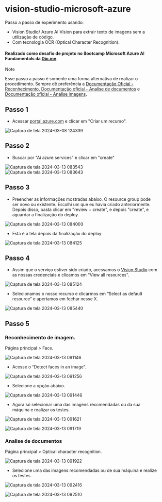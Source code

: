 # vision-studio-microsoft-azure
 Passo a passo de experimento usando:
-  Vision Studio/ Azure AI Vision para extrair texto de imagens sem a utilização de código.
-  Com tecnologia OCR (Optical Character Recognition).
#### Realizado como desafio de projeto no Bootcamp Microsoft Azure AI Fundamentals da [Dio.me](https://www.dio.me/).

> [!NOTE]
> Esse passo a passo é somente uma forma alternativa de realizar o procedimento. Sempre dê preferência a
> [Documentação Oficial - Reconhecimento](https://microsoftlearning.github.io/mslearn-ai-fundamentals/Instructions/Labs/04-face.html), [Documentação oficial - Analise de documentos](https://microsoftlearning.github.io/mslearn-ai-fundamentals/Instructions/Labs/05-ocr.html) e [Documentação oficial - Analise imagens](https://microsoftlearning.github.io/mslearn-ai-fundamentals/Instructions/Labs/03-image-analysis.html).

## Passo 1
- Acessar [portal.azure.com](https://portal.azure.com/) e clicar em "Criar um recurso".
  
![Captura de tela 2024-03-08 124339](https://github.com/DalilaDeveloperMobile/dio-practice-microsoft-azure-ai-fundamentals/assets/29806802/6b52d7d3-3867-4dd1-8dc6-84741690c4f7)
<br>

## Passo 2
- Buscar por "Ai azure services" e clicar em "create"

![Captura de tela 2024-03-13 083543](https://github.com/DalilaDeveloperMobile/dio-practice-microsoft-azure-ai-fundamentals/assets/29806802/b79ed1ed-d445-45b7-b443-ed35e0d1a138)
![Captura de tela 2024-03-13 083643](https://github.com/DalilaDeveloperMobile/dio-practice-microsoft-azure-ai-fundamentals/assets/29806802/8419ddb1-21f6-449f-abb5-f96e61ca7cc6)
<br>

## Passo 3
- Preencher as informações mostradas abaixo. O resource group pode ser novo ou existente. Escolhi um que eu havia criado anteriormente. Depois disso, basta clicar em "review + create", e depois "create", e aguardar a finalização do deploy.
  
![Captura de tela 2024-03-13 084000](https://github.com/DalilaDeveloperMobile/dio-practice-microsoft-azure-ai-fundamentals/assets/29806802/7fdbb19a-b93b-46b3-ae5d-59a234fe659d)

- Esta é a tela depois da finalização do deploy

![Captura de tela 2024-03-13 084125](https://github.com/DalilaDeveloperMobile/dio-practice-microsoft-azure-ai-fundamentals/assets/29806802/5c75d8c0-2f4c-49e1-87b6-0361c1766e7b)
<br>

## Passo 4
- Assim que o serviço estiver sido criado, acessamos o [Vision Studio](https://portal.vision.cognitive.azure.com/?azure-portal=true) com as nossas credenciais e clicamos em “View all resources”.

![Captura de tela 2024-03-13 085124](https://github.com/DalilaDeveloperMobile/dio-practice-microsoft-azure-ai-fundamentals/assets/29806802/b9d58af6-4b57-4e10-9b55-6d48c5402e58)

- Selecionamos o nosso recurso e clicarmos em “Select as default resource” e apertamos em fechar nesse X.

![Captura de tela 2024-03-13 085440](https://github.com/DalilaDeveloperMobile/dio-practice-microsoft-azure-ai-fundamentals/assets/29806802/64e69df8-947b-451b-bb12-d7608577d8d8)
<br>

## Passo 5
### Reconhecimento de imagem.
Página principal > Face.

![Captura de tela 2024-03-13 091146](https://github.com/DalilaDeveloperMobile/dio-practice-microsoft-azure-ai-fundamentals/assets/29806802/0d68e711-6787-42de-b6f6-6e3e96c3e27d)

- Acesse o “Detect faces in an image”.

![Captura de tela 2024-03-13 091256](https://github.com/DalilaDeveloperMobile/dio-practice-microsoft-azure-ai-fundamentals/assets/29806802/628c14e6-5be4-49c4-83c7-3964e70ac03f)

- Selecione a opção abaixo.

![Captura de tela 2024-03-13 091446](https://github.com/DalilaDeveloperMobile/dio-practice-microsoft-azure-ai-fundamentals/assets/29806802/70ec0b9e-e933-4762-905c-c0e993cb0672)

- Agora só selecionar uma das imagens recomendadas ou da sua máquina e realizar os testes.

![Captura de tela 2024-03-13 091621](https://github.com/DalilaDeveloperMobile/dio-practice-microsoft-azure-ai-fundamentals/assets/29806802/23a4fa3a-31e6-40d7-9c22-20725404c86b)

![Captura de tela 2024-03-13 091719](https://github.com/DalilaDeveloperMobile/dio-practice-microsoft-azure-ai-fundamentals/assets/29806802/c9aa487f-a4bc-48c2-9029-231203cfa090)

### Analise de documentos
Página principal > Optical character recognition.

![Captura de tela 2024-03-13 091922](https://github.com/DalilaDeveloperMobile/dio-practice-microsoft-azure-ai-fundamentals/assets/29806802/c8e7e78b-cc72-41fc-9cb7-3e7666cb0131)

- Selecione uma das imagens recomendadas ou de sua máquina e realize os testes.

![Captura de tela 2024-03-13 092416](https://github.com/DalilaDeveloperMobile/dio-practice-microsoft-azure-ai-fundamentals/assets/29806802/12b20caf-4134-4f58-a924-01bc9bb1399e)

![Captura de tela 2024-03-13 092510](https://github.com/DalilaDeveloperMobile/dio-practice-microsoft-azure-ai-fundamentals/assets/29806802/336ab6fd-5336-4b20-9dd9-d5a6c3670ca5)
